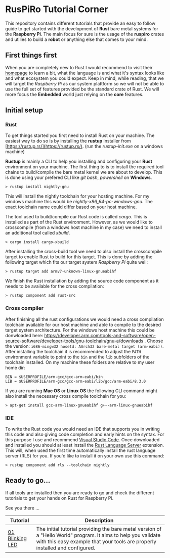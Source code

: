 # RusPiRo Tutorial Corner

This repository contains different tutorials that provide an easy to follow guide to get started with the development of **Rust** bare metal systems for the **Raspberry Pi**. The main focus for sure is the usage of the **ruspiro** crates and utilies to build a **robot** or anything else that comes to your mind.

## First things first

When you are completely new to Rust I would recommend to visit their [homepage](https://www.rust-lang.org) to learn a bit, what the language is and what it's syntax looks like and what ecosystem you could expect. Keep in mind, while reading, that we will target the *Raspberry Pi* as our system plattform so we will not be able to use the full set of features provided be the standard crate of Rust. We will more focus the **Embedded** world just relying on the **core** features.

## Initial setup

### Rust
To get things started you first need to install Rust on your machine. The easiest way to do so is by installing the **rustup** installer from [https://rustup.rs/](https://rustup.rs/). (run the *rustup-init.exe* on a windows machine)

**Rustup** is mainly a CLI to help you installing and configuring your **Rust** environment on your machine. The first thing to is to install the required tool chains to build/compile the bare metal kernel we are about to develop. This is done using your prefered CLI like *git bash*, *powershell* on **Windows**.
```
> rustup install nightly-gnu
```
This will install the nightly toolchain for your hosting machine. For my windows machine this would be *nightly-x86_64-pc-windows-gnu*. The exact toolchain name could differ based on your host machine.

The tool used to build/compile our Rust code is called *cargo*. This is installed as part of the Rust environment. However, as we would like to crosscompile (from a windows host machine in my case) we need to install an additional tool called *xbuild*.
```
> cargo install cargo-xbuild
```

After installing the cross-build tool we need to also install the crosscompile target to enable Rust to build for this target. This is done by adding the following target which fits our target system *Raspberry Pi* quite well:
```
> rustup target add armv7-unknown-linux-gnueabihf
```

We finish the Rust installation by adding the source code component as it needs to be available for the cross compilation:
```
> rustup component add rust-src
```

### Cross compiler

After finishing all the rust configurations we would need a cross compilation toolchain available for our host machine and able to compile to the desired target system architecture. For the windows host machine this could be donwloaded here:
https://developer.arm.com/tools-and-software/open-source-software/developer-tools/gnu-toolchain/gnu-a/downloads .
Choose the version: ``i686-mingw32 hosetd: AArch32 bare-metal target (arm-eabi))``.
After installing the toolchain it is recommended to adjust the ``PATH`` environment variable to point to the ``bin`` and the ``lib`` subfolders of the toolchain installed. On my machine these folders are relative to my user home dir:
```
BIN = $USERPROFILE/arm-gcc/gcc-arm-eabi/bin
LIB = $USERPROFILE/arm-gcc/gcc-arm-eabi/lib/gcc/arm-eabi/8.3.0
```

If you are running **Mac OS** or **Linux OS** the following CLI command might also
install the necessary cross compile toolchain for you:
```
> apt-get install gcc-arm-linux-gnueabihf g++-arm-linux-gnueabihf
```

### IDE

To write the Rust code you would need an IDE that supports you in writing this code and also giving code completion and early hints on the syntax. For this purpose I use and recommend [Visual Studio Code](https://code.visualstudio.com/). Once downloaded and installed you should at least install the [Rust Language Server](https://marketplace.visualstudio.com/items?itemName=rust-lang.rust) extension. This will, when used the first time automatically install the rust language server (RLS) for you. If you'd like to install it on your own use this command:
```
> rustup component add rls --toolchain nightly
```

## Ready to go...

If all tools are installed then you are ready to go and check the different tutorials to get your hands on Rust for Raspberry Pi.

See you there ...

| Tutorial | Description |
|----------|-------------|
|[01 Blinking LED](01_BLINKLED) | The initial tutorial providing the bare metal version of a "Hello World" program. It aims to help you validate with this easy example that your tools are properly installed and configured. |


